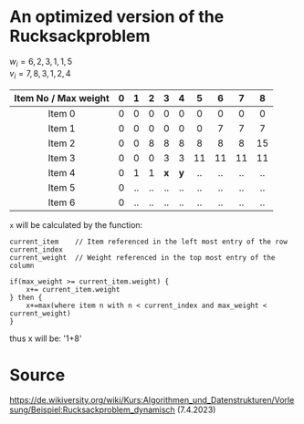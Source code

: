# An optimized version of the Rucksackproblem

$w_i = {6,2,3,1,1,5}$ \
$v_i = {7,8,3,1,2,4}$

| Item No / Max weight |  0  |  1  |  2  |   3   |   4   |  5  |  6  |  7  |  8  |
|:--------------------:|:---:|:---:|:---:|:-----:|:-----:|:---:|:---:|:---:|:---:|
|        Item 0        |  0  |  0  |  0  |   0   |   0   |  0  |  0  |  0  |  0  |
|        Item 1        |  0  |  0  |  0  |   0   |   0   |  0  |  7  |  7  |  7  |
|        Item 2        |  0  |  0  |  8  |   8   |   8   |  8  |  8  |  8  | 15  |
|        Item 3        |  0  |  0  |  0  |   3   |   3   | 11  | 11  | 11  | 11  |
|        Item 4        |  0  |  1  |  1  | **x** | **y** | ..  | ..  | ..  | ..  |
|        Item 5        |  0  | ..  | ..  |  ..   |  ..   | ..  | ..  | ..  | ..  |
|        Item 6        |  0  | ..  | ..  |  ..   |  ..   | ..  | ..  | ..  | ..  |

`x` will be calculated by the function: 
```
current_item    // Item referenced in the left most entry of the row
current_index
current_weight  // Weight referenced in the top most entry of the column

if(max_weight >= current_item.weight) {
    x+= current_item.weight
} then {
    x+=max(where item n with n < current_index and max_weight < current_weight)
}
```
thus x will be:
'1+8'

# Source
https://de.wikiversity.org/wiki/Kurs:Algorithmen_und_Datenstrukturen/Vorlesung/Beispiel:Rucksackproblem_dynamisch (7.4.2023)